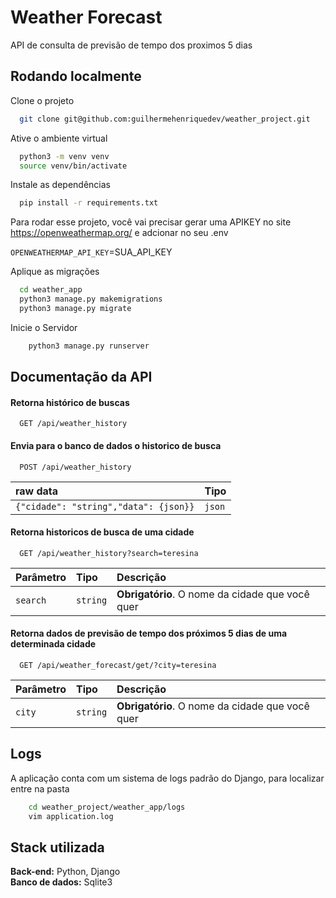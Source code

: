 
# Weather Forecast

API de consulta de previsão de tempo dos proximos 5 dias


## Rodando localmente

Clone o projeto

```bash
  git clone git@github.com:guilhermehenriquedev/weather_project.git
```

Ative o ambiente virtual

```bash
  python3 -m venv venv
  source venv/bin/activate
```

Instale as dependências

```bash
  pip install -r requirements.txt
```


Para rodar esse projeto, você vai precisar gerar uma APIKEY no site https://openweathermap.org/ e adcionar no seu .env

`OPENWEATHERMAP_API_KEY`=SUA_API_KEY

Aplique as migrações

```bash
  cd weather_app
  python3 manage.py makemigrations
  python3 manage.py migrate
```

Inicie o Servidor
```bash
    python3 manage.py runserver
```


## Documentação da API

#### Retorna histórico de buscas

```http
  GET /api/weather_history
```

#### Envia para o banco de dados o historico de busca

```http
  POST /api/weather_history
```

| raw data   | Tipo       | 
| :---------- | :--------- | 
| `{"cidade": "string","data": {json}}`      | `json` |


#### Retorna historicos de busca de uma cidade

```http
  GET /api/weather_history?search=teresina
```

| Parâmetro   | Tipo       | Descrição                                   |
| :---------- | :--------- | :------------------------------------------ |
| `search`      | `string` | **Obrigatório**. O nome da cidade que você quer |


#### Retorna dados de previsão de tempo dos próximos 5 dias de uma determinada cidade

```http
  GET /api/weather_forecast/get/?city=teresina
```

| Parâmetro   | Tipo       | Descrição                                   |
| :---------- | :--------- | :------------------------------------------ |
| `city`      | `string` | **Obrigatório**. O nome da cidade que você quer |





## Logs
A aplicação conta com um sistema de logs padrão do Django, para localizar entre na pasta
```bash
    cd weather_project/weather_app/logs
    vim application.log
```
## Stack utilizada

**Back-end:** Python, Django \
**Banco de dados:** Sqlite3

